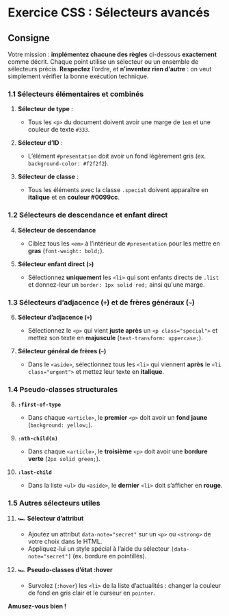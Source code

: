 # Exercice CSS : Sélecteurs avancés

## Consigne

Votre mission : **implémentez chacune des règles** ci-dessous **exactement** comme décrit. Chaque point utilise un sélecteur ou un ensemble de sélecteurs précis. **Respectez** l’ordre, et **n’inventez rien d’autre** : on veut simplement vérifier la bonne exécution technique.

### 1.1 Sélecteurs élémentaires et combinés

1. **Sélecteur de type** :

   - Tous les `<p>` du document doivent avoir une marge de `1em` et une couleur de texte `#333`.

2. **Sélecteur d’ID** :

   - L’élément `#presentation` doit avoir un fond légèrement gris (ex. `background-color: #f2f2f2`).

3. **Sélecteur de classe** :
   - Tous les éléments avec la classe `.special` doivent apparaître en **italique** et en **couleur #0099cc**.

### 1.2 Sélecteurs de descendance et enfant direct

4. **Sélecteur de descendance**

   - Ciblez tous les `<em>` à l’intérieur de `#presentation` pour les mettre en **gras** (`font-weight: bold;`).

5. **Sélecteur enfant direct (`>`)**
   - Sélectionnez **uniquement** les `<li>` qui sont enfants directs de `.list` et donnez-leur un `border: 1px solid red;` ainsi qu'une marge.

### 1.3 Sélecteurs d’adjacence (`+`) et de frères généraux (`~`)

6. **Sélecteur d’adjacence (`+`)**

   - Sélectionnez le `<p>` qui vient **juste après** un `<p class="special">` et mettez son texte en **majuscule** (`text-transform: uppercase;`).

7. **Sélecteur général de frères (`~`)**
   - Dans le `<aside>`, sélectionnez tous les `<li>` qui viennent **après** le `<li class="urgent">` et mettez leur texte en **italique**.

### 1.4 Pseudo-classes structurales

8. **`:first-of-type`**

   - Dans chaque `<article>`, le **premier** `<p>` doit avoir un **fond jaune** (`background: yellow;`).

9. **`:nth-child(n)`**

   - Dans chaque `<article>`, le **troisième** `<p>` doit avoir une **bordure verte** (`2px solid green;`).

10. **`:last-child`**
    - Dans la liste `<ul>` du `<aside>`, le **dernier** `<li>` doit s’afficher en **rouge**.

### 1.5 Autres sélecteurs utiles

11. 🏎️ **Sélecteur d’attribut**

    - Ajoutez un attribut `data-note="secret"` sur un `<p>` ou `<strong>` de votre choix dans le HTML.
    - Appliquez-lui un style spécial à l’aide du sélecteur `[data-note="secret"]` (ex. bordure en pointillés).

12. 🏎️ **Pseudo-classes d’état :hover**
    - Survolez (`:hover`) les `<li>` de la liste d’actualités : changer la couleur de fond en gris clair et le curseur en `pointer`.

**Amusez-vous bien !**
